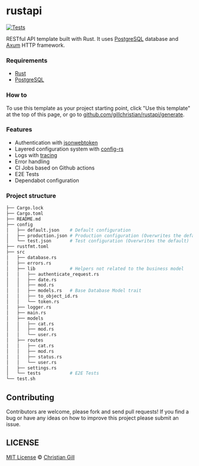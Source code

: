 # rustapi

[![Tests](https://github.com/ndelvalle/rustapi/actions/workflows/test.yml/badge.svg?branch=master)](https://github.com/ndelvalle/rustapi/actions/workflows/test.yml)

RESTful API template built with Rust. It uses
[PostgreSQL](https://www.postgresql.org/) database and
[Axum](https://github.com/tokio-rs/axum) HTTP framework.

### Requirements

- [Rust](https://www.rust-lang.org/tools/install)
- [PostgreSQL](https://www.postgresql.org/)

### How to

To use this template as your project starting point, click "Use this template"
at the top of this page, or go to
[github.com/gillchristian/rustapi/generate](https://github.com/gillchristian/rustapi/generate).

### Features

* Authentication with [jsonwebtoken](https://github.com/Keats/jsonwebtoken)
* Layered configuration system with [config-rs](https://github.com/mehcode/config-rs)
* Logs with [tracing](https://github.com/tokio-rs/tracing)
* Error handling
* CI Jobs based on Github actions
* E2E Tests
* Dependabot configuration

### Project structure

```bash
├── Cargo.lock
├── Cargo.toml
├── README.md
├── config
│   ├── default.json    # Default configuration
│   ├── production.json # Production configuration (Overwrites the default)
│   └── test.json       # Test configuration (Overwrites the default)
├── rustfmt.toml
├── src
│   ├── database.rs
│   ├── errors.rs
│   ├── lib             # Helpers not related to the business model
│   │   ├── authenticate_request.rs
│   │   ├── date.rs
│   │   ├── mod.rs
│   │   ├── models.rs   # Base Database Model trait
│   │   ├── to_object_id.rs
│   │   └── token.rs
│   ├── logger.rs
│   ├── main.rs
│   ├── models
│   │   ├── cat.rs
│   │   ├── mod.rs
│   │   └── user.rs
│   ├── routes
│   │   ├── cat.rs
│   │   ├── mod.rs
│   │   ├── status.rs
│   │   └── user.rs
│   ├── settings.rs
│   └── tests           # E2E Tests
└── test.sh
```

## Contributing

Contributors are welcome, please fork and send pull requests! If you find a bug
or have any ideas on how to improve this project please submit an issue.

## LICENSE

[MIT License](/LICENSE) © [Christian Gill](https://gillchristian.xyz)

